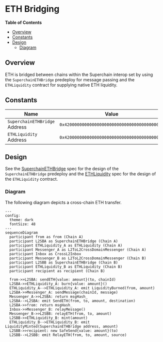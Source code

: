 # ETH Bridging

<!-- START doctoc generated TOC please keep comment here to allow auto update -->
<!-- DON'T EDIT THIS SECTION, INSTEAD RE-RUN doctoc TO UPDATE -->
**Table of Contents**

- [Overview](#overview)
- [Constants](#constants)
- [Design](#design)
  - [Diagram](#diagram)

<!-- END doctoc generated TOC please keep comment here to allow auto update -->

## Overview

ETH is bridged between chains within the Superchain interop set by using the `SuperchainETHBridge`
predeploy for message passing and the `ETHLiquidity` contract for supplying native ETH liquidity.

## Constants

| Name                          | Value                                        |
| ----------------------------- | -------------------------------------------- |
| `SuperchainETHBridge` Address | `0x4200000000000000000000000000000000000024` |
| `ETHLiquidity` Address        | `0x4200000000000000000000000000000000000025` |

## Design

See the [SuperchainETHBridge](./superchain-eth-bridge.md) spec for the design of the
`SuperchainETHBridge` predeploy and the [ETHLiquidity](./eth-liquidity.md) spec for
the design of the `ETHLiquidity` contract.

### Diagram

The following diagram depicts a cross-chain ETH transfer.

```mermaid
---
config:
  theme: dark
  fontSize: 48
---
sequenceDiagram
  participant from as from (Chain A)
  participant L2SBA as SuperchainETHBridge (Chain A)
  participant ETHLiquidity_A as ETHLiquidity (Chain A)
  participant Messenger_A as L2ToL2CrossDomainMessenger (Chain A)
  participant Inbox as CrossL2Inbox
  participant Messenger_B as L2ToL2CrossDomainMessenger (Chain B)
  participant L2SBB as SuperchainETHBridge (Chain B)
  participant ETHLiquidity_B as ETHLiquidity (Chain B)
  participant recipient as recipient (Chain B)

  from->>L2SBA: sendETH{value: amount}(to, chainId)
  L2SBA->>ETHLiquidity_A: burn{value: amount}()
  ETHLiquidity_A-->ETHLiquidity_A: emit LiquidityBurned(from, amount)
  L2SBA->>Messenger_A: sendMessage(chainId, message)
  Messenger_A->>L2SBA: return msgHash_
  L2SBA-->L2SBA: emit SendETH(from, to, amount, destination)
  L2SBA->>from: return msgHash_
  Inbox->>Messenger_B: relayMessage()
  Messenger_B->>L2SBB: relayETH(from, to, amount)
  L2SBB->>ETHLiquidity_B: mint(amount)
  ETHLiquidity_B-->ETHLiquidity_B: emit LiquidityMinted(SuperchainETHBridge address, amount)
  L2SBB->>recipient: new SafeSend{value: amount}(to)
  L2SBB-->L2SBB: emit RelayETH(from, to, amount, source)
```
